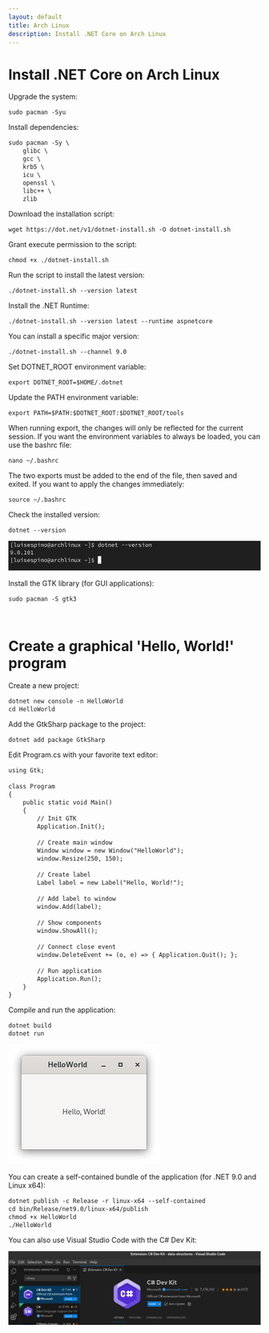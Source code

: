 ```yaml
---
layout: default
title: Arch Linux
description: Install .NET Core on Arch Linux
---
```


# Install .NET Core on Arch Linux

Upgrade the system:

```
sudo pacman -Syu
```

Install dependencies:

```
sudo pacman -Sy \
    glibc \
    gcc \
    krb5 \
    icu \
    openssl \
    libc++ \
    zlib
```

Download the installation script:

```
wget https://dot.net/v1/dotnet-install.sh -O dotnet-install.sh
```

Grant execute permission to the script:

```
chmod +x ./dotnet-install.sh
```

Run the script to install the latest version:
```
./dotnet-install.sh --version latest
```

Install the .NET Runtime:
```
./dotnet-install.sh --version latest --runtime aspnetcore
```

You can install a specific major version:
```
./dotnet-install.sh --channel 9.0
```

Set DOTNET_ROOT environment variable:
```
export DOTNET_ROOT=$HOME/.dotnet
```

Update the PATH environment variable:
```
export PATH=$PATH:$DOTNET_ROOT:$DOTNET_ROOT/tools
```

When running export, the changes will only be reflected for the current session. If you want the environment variables to always be loaded, you can use the bashrc file:

```
nano ~/.bashrc
```

The two exports must be added to the end of the file, then saved and exited. If you want to apply the changes immediately:

```
source ~/.bashrc
```


Check the installed version:
```
dotnet --version
```

![Alt text](https://github.com/luisespino/data-structures/blob/master/csharp/img/screenshot1.png?raw=true "version")

Install the GTK library (for GUI applications):
```
sudo pacman -S gtk3
```
&nbsp;

# Create a graphical 'Hello, World!' program

Create a new project:
```
dotnet new console -n HelloWorld
cd HelloWorld
```

Add the GtkSharp package to the project:
```
dotnet add package GtkSharp
```

Edit Program.cs with your favorite text editor:
```
using Gtk;

class Program
{
    public static void Main()
    {
        // Init GTK
        Application.Init();

        // Create main window
        Window window = new Window("HelloWorld");
        window.Resize(250, 150);

        // Create label
        Label label = new Label("Hello, World!");

        // Add label to window 
        window.Add(label);

        // Show components
        window.ShowAll();

        // Connect close event
        window.DeleteEvent += (o, e) => { Application.Quit(); };

        // Run application
        Application.Run();
    }
}
```

Compile and run the application:
```
dotnet build
dotnet run
```

![Alt text](https://github.com/luisespino/data-structures/blob/master/csharp/img/screenshot2.png?raw=true "version")

You can create a self-contained bundle of the application (for .NET 9.0 and Linux x64):
```
dotnet publish -c Release -r linux-x64 --self-contained
cd bin/Release/net9.0/linux-x64/publish
chmod +x HelloWorld
./HelloWorld
```

You can also use Visual Studio Code with the C# Dev Kit:

![Alt text](https://github.com/luisespino/data-structures/blob/master/csharp/img/screenshot3.png?raw=true "version")
